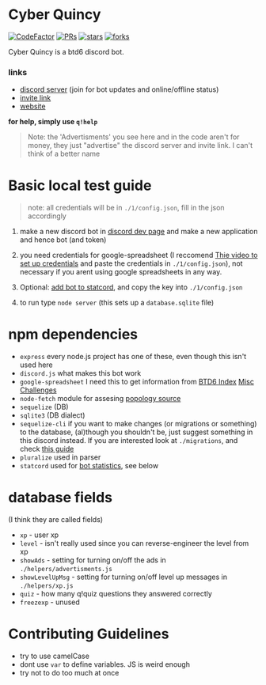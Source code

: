 # Cyber Quincy

[![CodeFactor](https://www.codefactor.io/repository/github/hemisemidemipresent/cyberquincy/badge)](https://www.codefactor.io/repository/github/hemisemidemipresent/cyberquincy) [![PRs](https://badgen.net/github/prs/hemisemidemipresent/cyberquincy)](https://www.codefactor.io/repository/github/hemisemidemipresent/cyberquincy) [![stars](https://badgen.net/github/stars/hemisemidemipresent/cyberquincy)](https://www.codefactor.io/repository/github/hemisemidemipresent/cyberquincy) [![forks](https://badgen.net/github/forks/hemisemidemipresent/cyberquincy)](https://www.codefactor.io/repository/github/hemisemidemipresent/cyberquincy)

Cyber Quincy is a btd6 discord bot.

### links

-   [discord server](https://discord.gg/VMX5hZA) (join for bot updates and online/offline status)
-   [invite link](https://discordapp.com/oauth2/authorize?client_id=591922988832653313&scope=bot&permissions=537250881)
-   [website](https://cq.netlify.com)

**for help, simply use `q!help`**

> Note: the 'Advertisments' you see here and in the code aren't for money, they just "advertise" the discord server and invite link. I can't think of a better name

# Basic local test guide

> note: all credentials will be in `./1/config.json`, fill in the json accordingly

1. make a new discord bot in [discord dev page](https://discord.com/developers/applications) and make a new application and hence bot (and token)

2. you need credentials for google-spreadsheet (I reccomend [Thie video to set up credentials](https://www.youtube.com/watch?v=UGN6EUi4Yio) and paste the credentials in `./1/config.json`), not necessary if you arent using google spreadsheets in any way.

3. Optional: [add bot to statcord](https://statcord.com/add), and copy the key into `./1/config.json`

4. to run type `node server` (this sets up a `database.sqlite` file)

# npm dependencies

-   `express` every node.js project has one of these, even though this isn't used here
-   `discord.js` what makes this bot work
-   `google-spreadsheet` I need this to get information from [BTD6 Index](https://docs.google.com/spreadsheets/d/1bK0rJzXrMqT8KuWufjwNrPxsYTsCQpAVhpBt20f1wpA/edit#gid=0) [Misc Challenges](https://docs.google.com/spreadsheets/d/1tOcL8DydvslPHvMAuf-FAHL0ik7KV4kp49vgNqK_N8Q/edit#gid=2028069799)
-   `node-fetch` module for assesing [popology source](http://topper64.co.uk/nk/btd6/dat/towers.json)
-   `sequelize` (DB)
-   `sqlite3` (DB dialect)
-   `sequelize-cli` if you want to make changes (or migrations or something) to the database, (al)though you shouldn't be, just suggest something in this discord instead. If you are interested look at `./migrations`, and check [this guide](https://dev.to/nedsoft/add-new-fields-to-existing-sequelize-migration-3527)
-   `pluralize` used in parser
-   `statcord` used for [bot statistics](https://statcord.com/bot/591922988832653313), see below

# database fields

(I think they are called fields)

-   `xp` - user xp
-   `level` - isn't really used since you can reverse-engineer the level from xp
-   `showAds` - setting for turning on/off the ads in `./helpers/advertisments.js`
-   `showLevelUpMsg` - setting for turning on/off level up messages in `./helpers/xp.js`
-   `quiz` - how many q!quiz questions they answered correctly
-   `freezexp` - unused

# Contributing Guidelines

-   try to use camelCase
-   dont use `var` to define variables. JS is weird enough
-   try not to do too much at once
